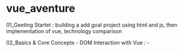 # vue_aventure

01_Geeting Startet : building a add goal project using html and js, then
implementation of vue,
technology comparison

02_Basics & Core Concepts - DOM Interaction with Vue : -
